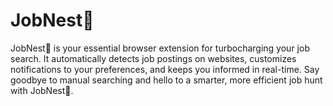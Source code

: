 # JobNest🪹
JobNest🪹 is your essential browser extension for turbocharging your job search. It automatically detects job postings on websites, customizes notifications to your preferences, and keeps you informed in real-time. Say goodbye to manual searching and hello to a smarter, more efficient job hunt with JobNest🪹.

